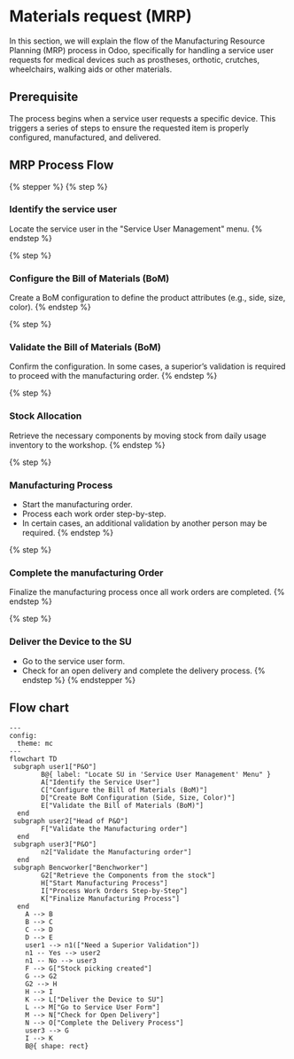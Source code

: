 # Materials request (MRP)

In this section, we will explain the flow of the Manufacturing Resource Planning (MRP) process in Odoo, specifically for handling a service user requests for medical devices such as prostheses, orthotic, crutches, wheelchairs, walking aids or other materials.

## Prerequisite

The process begins when a service user requests a specific device. This triggers a series of steps to ensure the requested item is properly configured, manufactured, and delivered.

## MRP Process Flow

{% stepper %}
{% step %}
### Identify the service user

Locate the service user in the "Service User Management" menu.
{% endstep %}

{% step %}
### Configure the Bill of Materials (BoM)

Create a BoM configuration to define the product attributes (e.g., side, size, color).
{% endstep %}

{% step %}
### Validate the Bill of Materials (BoM)

Confirm the configuration. In some cases, a superior’s validation is required to proceed with the manufacturing order.
{% endstep %}

{% step %}
### Stock Allocation

Retrieve the necessary components by moving stock from daily usage inventory to the workshop.
{% endstep %}

{% step %}
### Manufacturing Process

* Start the manufacturing order.
* Process each work order step-by-step.
* In certain cases, an additional validation by another person may be required.
{% endstep %}

{% step %}
### Complete the manufacturing Order

Finalize the manufacturing process once all work orders are completed.
{% endstep %}

{% step %}
### Deliver the Device to the SU

* Go to the service user form.
* Check for an open delivery and complete the delivery process.
{% endstep %}
{% endstepper %}

## Flow chart

```mermaid
---
config:
  theme: mc
---
flowchart TD
 subgraph user1["P&O"]
        B@{ label: "Locate SU in 'Service User Management' Menu" }
        A["Identify the Service User"]
        C["Configure the Bill of Materials (BoM)"]
        D["Create BoM Configuration (Side, Size, Color)"]
        E["Validate the Bill of Materials (BoM)"]
  end
 subgraph user2["Head of P&O"]
        F["Validate the Manufacturing order"]
  end
 subgraph user3["P&O"]
        n2["Validate the Manufacturing order"]
  end
 subgraph Bencworker["Benchworker"]
        G2["Retrieve the Components from the stock"]
        H["Start Manufacturing Process"]
        I["Process Work Orders Step-by-Step"]
        K["Finalize Manufacturing Process"]
  end
    A --> B
    B --> C
    C --> D
    D --> E
    user1 --> n1(["Need a Superior Validation"])
    n1 -- Yes --> user2
    n1 -- No --> user3
    F --> G["Stock picking created"]
    G --> G2
    G2 --> H
    H --> I
    K --> L["Deliver the Device to SU"]
    L --> M["Go to Service User Form"]
    M --> N["Check for Open Delivery"]
    N --> O["Complete the Delivery Process"]
    user3 --> G
    I --> K
    B@{ shape: rect}

```

